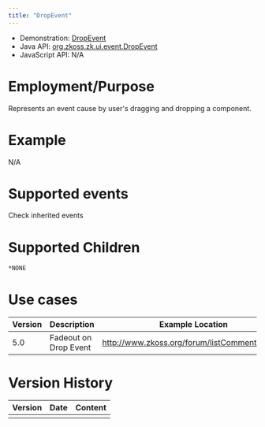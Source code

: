 ```yaml
---
title: "DropEvent"
---
```



- Demonstration: [DropEvent](http://www.zkoss.org/zkdemo/userguide/#a2)
- Java API: [org.zkoss.zk.ui.event.DropEvent](https://www.zkoss.org/javadoc/latest/zk/org/zkoss/zk/ui/event/DropEvent.html)
- JavaScript API: N/A

# Employment/Purpose

Represents an event cause by user's dragging and dropping a component.

# Example

N/A

# Supported events

Check inherited events

# Supported Children

`*NONE`

# Use cases

| Version | Description           | Example Location                               |
|---------|-----------------------|------------------------------------------------|
| 5.0     | Fadeout on Drop Event | <http://www.zkoss.org/forum/listComment/11377> |

# Version History

| Version | Date | Content |
|---------|------|---------|
|         |      |         |


